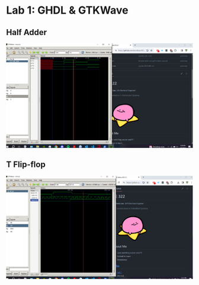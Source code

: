 # Lab 1: GHDL & GTKWave

## Half Adder

![](lab1_ha.png)

## T Flip-flop
![](Resources/lab1_tff.png)
